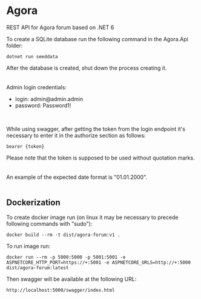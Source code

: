 # Agora
REST API for Agora forum based on .NET 6

To create a SQLite database run the following command in the Agora.Api folder:
```
dotnet run seeddata
```
After the database is created, shut down the process creating it.
<br><br><br>
Admin login credentials: 
<ul>  
<li>login: admin@admin.admin</li>  
<li>password: Password1!</li>  
</ul>
<br>

While using swagger, after getting the token from the login endpoint it's necessary to enter it in the authorize section as follows:
```
bearer {token}
```
Please note that the token is supposed to be used without quotation marks.
<br><br><br>
An example of the expected date format is "01.01.2000".
<br><br>

## Dockerization

To create docker image run (on linux it may be necessary to precede following commands with "sudo"):
```
docker build --rm -t dist/agora-forum:v1 .
```
To run image run:
```
docker run --rm -p 5000:5000 -p 5001:5001 -e ASPNETCORE_HTTP_PORT=https://+:5001 -e ASPNETCORE_URLS=http://+:5000 dist/agora-forum:latest
```
Then swagger will be available at the following URL:
```
http://localhost:5000/swagger/index.html
```
